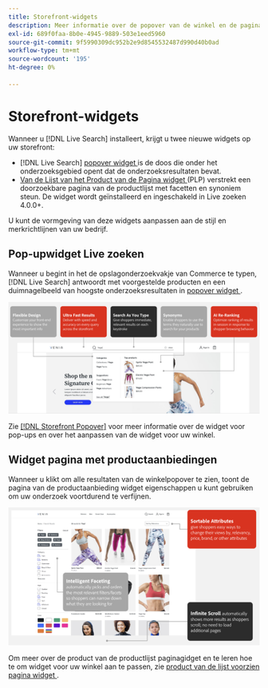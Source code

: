 ```yaml
---
title: Storefront-widgets
description: Meer informatie over de popover van de winkel en de pagina-widgets voor productaanbiedingen.
exl-id: 689f0faa-8b0e-4945-9889-503e1eed5960
source-git-commit: 9f5990309dc952b2e9d8545532487d990d40b0ad
workflow-type: tm+mt
source-wordcount: '195'
ht-degree: 0%

---
```


# Storefront-widgets

Wanneer u [!DNL Live Search] installeert, krijgt u twee nieuwe widgets op uw storefront:

- [!DNL Live Search] [ popover widget ](storefront-popover.md) is de doos die onder het onderzoeksgebied opent dat de onderzoeksresultaten bevat.
- [ Van de Lijst van het Product van de Pagina widget ](plp-styling.md) (PLP) verstrekt een doorzoekbare pagina van de productlijst met facetten en synoniem steun. De widget wordt geïnstalleerd en ingeschakeld in Live zoeken 4.0.0+.

U kunt de vormgeving van deze widgets aanpassen aan de stijl en merkrichtlijnen van uw bedrijf.

## Pop-upwidget Live zoeken

Wanneer u begint in het de opslagonderzoekvakje van Commerce te typen, [!DNL Live Search] antwoordt met voorgestelde producten en een duimnagelbeeld van hoogste onderzoeksresultaten in [ popover widget ](storefront-popover.md).

![ Popover widget ](assets/ls-search-popover.png)

Zie [[!DNL Storefront Popover]](storefront-popover.md) voor meer informatie over de widget voor pop-ups en over het aanpassen van de widget voor uw winkel.

## Widget pagina met productaanbiedingen

Wanneer u klikt om alle resultaten van de winkelpopover te zien, toont de pagina van de productaanbieding widget eigenschappen u kunt gebruiken om uw onderzoek voortdurend te verfijnen.

![ de lijst van het Product pagina widget ](assets/ls-plp.png)

Om meer over de product van de productlijst paginagidget en te leren hoe te om widget voor uw winkel aan te passen, zie [ product van de lijst voorzien pagina widget ](plp-styling.md).
